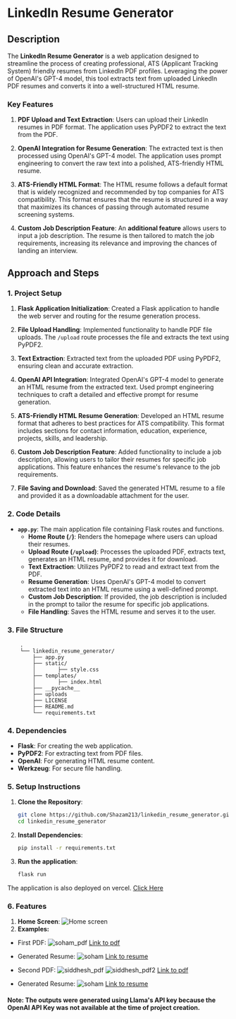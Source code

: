 # LinkedIn Resume Generator

## Description

The **LinkedIn Resume Generator** is a web application designed to streamline the process of creating professional, ATS (Applicant Tracking System) friendly resumes from LinkedIn PDF profiles. Leveraging the power of OpenAI's GPT-4 model, this tool extracts text from uploaded LinkedIn PDF resumes and converts it into a well-structured HTML resume.

### Key Features

1. **PDF Upload and Text Extraction**: Users can upload their LinkedIn resumes in PDF format. The application uses PyPDF2 to extract the text from the PDF.

2. **OpenAI Integration for Resume Generation**: The extracted text is then processed using OpenAI's GPT-4 model. The application uses prompt engineering to convert the raw text into a polished, ATS-friendly HTML resume.

3. **ATS-Friendly HTML Format**: The HTML resume follows a default format that is widely recognized and recommended by top companies for ATS compatibility. This format ensures that the resume is structured in a way that maximizes its chances of passing through automated resume screening systems.

4. **Custom Job Description Feature**: An **additional feature** allows users to input a job description. The resume is then tailored to match the job requirements, increasing its relevance and improving the chances of landing an interview.

## Approach and Steps

### 1. **Project Setup**

1. **Flask Application Initialization**: Created a Flask application to handle the web server and routing for the resume generation process.

2. **File Upload Handling**: Implemented functionality to handle PDF file uploads. The `/upload` route processes the file and extracts the text using PyPDF2.

3. **Text Extraction**: Extracted text from the uploaded PDF using PyPDF2, ensuring clean and accurate extraction.

4. **OpenAI API Integration**: Integrated OpenAI's GPT-4 model to generate an HTML resume from the extracted text. Used prompt engineering techniques to craft a detailed and effective prompt for resume generation.

5. **ATS-Friendly HTML Resume Generation**: Developed an HTML resume format that adheres to best practices for ATS compatibility. This format includes sections for contact information, education, experience, projects, skills, and leadership.

6. **Custom Job Description Feature**: Added functionality to include a job description, allowing users to tailor their resumes for specific job applications. This feature enhances the resume's relevance to the job requirements.

7. **File Saving and Download**: Saved the generated HTML resume to a file and provided it as a downloadable attachment for the user.

### 2. **Code Details**

- **`app.py`**: The main application file containing Flask routes and functions.
  - **Home Route (`/`)**: Renders the homepage where users can upload their resumes.
  - **Upload Route (`/upload`)**: Processes the uploaded PDF, extracts text, generates an HTML resume, and provides it for download.
  - **Text Extraction**: Utilizes PyPDF2 to read and extract text from the PDF.
  - **Resume Generation**: Uses OpenAI's GPT-4 model to convert extracted text into an HTML resume using a well-defined prompt.
  - **Custom Job Description**: If provided, the job description is included in the prompt to tailor the resume for specific job applications.
  - **File Handling**: Saves the HTML resume and serves it to the user.
### 3. **File Structure**

        .
        └── linkedin_resume_generator/
            ├── app.py
            ├── static/
            │       ├── style.css
            ├── templates/
            │       ├── index.html
            ├── __pycache__
            ├── uploads
            ├── LICENSE
            ├── README.md
            └── requirements.txt
    
### 4. **Dependencies**

- **Flask**: For creating the web application.
- **PyPDF2**: For extracting text from PDF files.
- **OpenAI**: For generating HTML resume content.
- **Werkzeug**: For secure file handling.

### 5. **Setup Instructions**

1. **Clone the Repository**:
   ```bash
   git clone https://github.com/Shazam213/linkedin_resume_generator.git
   cd linkedin_resume_generator
2. **Install Dependencies**:
    ```bash
    pip install -r requirements.txt
3. **Run the application**:
    ```bash
    flask run
    ```
The application is also deployed on vercel. [Click Here](https://linkedin-resume-generator-7d5pu04yi-shazam213s-projects.vercel.app/)
### 6. **Features**
1. **Home Screen**:
![Home screen](./resources/Screenshot%20from%202024-09-14%2021-15-45.png)
2. **Examples:**
- First PDF:
![soham_pdf](./resources/Screenshot%20from%202024-09-14%2021-18-53.png)
[Link to pdf](./resources/soham_linkedin.pdf)
- Generated Resume:
![soham](./resources/Screenshot%20from%202024-09-14%2021-18-28.png)
[Link to resume](./resources/soham_linkedin_resume.html)

- Second PDF:
![siddhesh_pdf](./resources/Screenshot%20from%202024-09-14%2021-19-12.png)
![siddhesh_pdf2](./resources/Screenshot%20from%202024-09-14%2021-19-19.png)
[Link to pdf](./resources/siddhesh_linkedin.pdf)
- Generated Resume:
![soham](./resources/Screenshot%20from%202024-09-14%2021-19-28.png)
[Link to resume](./resources/siddhesh_linkedin_resume.html)

#### Note: The outputs were generated using Llama's API key because the OpenAI API Key was not available at the time of project creation.
